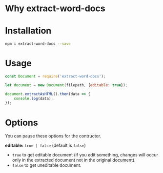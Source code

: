 # Why extract-word-docs

# Installation
```sh
npm i extract-word-docs --save
```

# Usage

```javascript
const Document = require('extract-word-docs');

let document = new Document(filepath, {editable: true});

document.extractAsHTML().then(data => {
    console.log(data);
});

```
# Options

You can pause these options for the contructor.

**editable:** ` true | false `  (default is `false`)
* `true` to get editable document (if you edit something, changes will occur only in the extracted document not in the original document).
* `false` to get uneditable document.